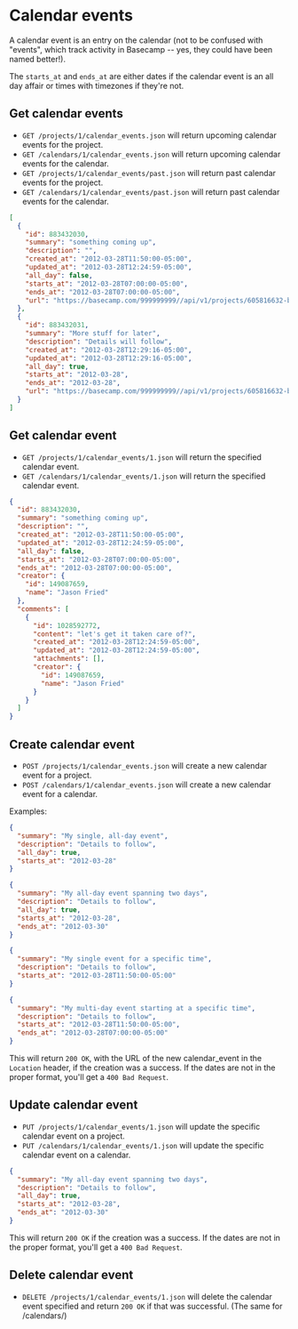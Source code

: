 Calendar events
===============

> <Clever quote about todo lists>

A calendar event is an entry on the calendar (not to be confused with "events", which track activity in Basecamp -- yes, they could have been named better!).

The `starts_at` and `ends_at` are either dates if the calendar event is an all day affair or times with timezones if they're not.


Get calendar events
-------------------

* `GET /projects/1/calendar_events.json` will return upcoming calendar events for the project.
* `GET /calendars/1/calendar_events.json` will return upcoming calendar events for the calendar.
* `GET /projects/1/calendar_events/past.json` will return past calendar events for the project.
* `GET /calendars/1/calendar_events/past.json` will return past calendar events for the calendar.

```json
[
  {
    "id": 883432030,
    "summary": "something coming up",
    "description": "",
    "created_at": "2012-03-28T11:50:00-05:00",
    "updated_at": "2012-03-28T12:24:59-05:00",
    "all_day": false,
    "starts_at": "2012-03-28T07:00:00-05:00",
    "ends_at": "2012-03-28T07:00:00-05:00",
    "url": "https://basecamp.com/999999999//api/v1/projects/605816632-bcx/calendar_events/883432030-something-coming-up.json"
  },
  {
    "id": 883432031,
    "summary": "More stuff for later",
    "description": "Details will follow",
    "created_at": "2012-03-28T12:29:16-05:00",
    "updated_at": "2012-03-28T12:29:16-05:00",
    "all_day": true,
    "starts_at": "2012-03-28",
    "ends_at": "2012-03-28",
    "url": "https://basecamp.com/999999999//api/v1/projects/605816632-bcx/calendar_events/883432031-more-stuff-for-later.json"
  }
]
```

Get calendar event
------------------

* `GET /projects/1/calendar_events/1.json` will return the specified calendar event. 
* `GET /calendars/1/calendar_events/1.json` will return the specified calendar event. 

```json
{
  "id": 883432030,
  "summary": "something coming up",
  "description": "",
  "created_at": "2012-03-28T11:50:00-05:00",
  "updated_at": "2012-03-28T12:24:59-05:00",
  "all_day": false,
  "starts_at": "2012-03-28T07:00:00-05:00",
  "ends_at": "2012-03-28T07:00:00-05:00",
  "creator": {
    "id": 149087659,
    "name": "Jason Fried"
  },
  "comments": [
    {
      "id": 1028592772,
      "content": "let's get it taken care of?",
      "created_at": "2012-03-28T12:24:59-05:00",
      "updated_at": "2012-03-28T12:24:59-05:00",
      "attachments": [],
      "creator": {
        "id": 149087659,
        "name": "Jason Fried"
      }
    }
  ]
}

```


Create calendar event
---------------------

* `POST /projects/1/calendar_events.json` will create a new calendar event for a project.
* `POST /calendars/1/calendar_events.json` will create a new calendar event for a calendar.

Examples:

```json
{
  "summary": "My single, all-day event",
  "description": "Details to follow",
  "all_day": true,
  "starts_at": "2012-03-28"
}
```

```json
{
  "summary": "My all-day event spanning two days",
  "description": "Details to follow",
  "all_day": true,
  "starts_at": "2012-03-28",
  "ends_at": "2012-03-30"
}
```

```json
{
  "summary": "My single event for a specific time",
  "description": "Details to follow",
  "starts_at": "2012-03-28T11:50:00-05:00"
}
```

```json
{
  "summary": "My multi-day event starting at a specific time",
  "description": "Details to follow",
  "starts_at": "2012-03-28T11:50:00-05:00",
  "ends_at": "2012-03-28T07:00:00-05:00"
}
```

This will return `200 OK`, with the URL of the new calendar_event in the `Location` header, if the creation was a success. If the dates are not in the proper format, you'll get a `400 Bad Request`.


Update calendar event
---------------------

* `PUT /projects/1/calendar_events/1.json` will update the specific calendar event on a project.
* `PUT /calendars/1/calendar_events/1.json` will update the specific calendar event on a calendar.

```json
{
  "summary": "My all-day event spanning two days",
  "description": "Details to follow",
  "all_day": true,
  "starts_at": "2012-03-28",
  "ends_at": "2012-03-30"
}
```

This will return `200 OK` if the creation was a success. If the dates are not in the proper format, you'll get a `400 Bad Request`.


Delete calendar event
---------------------

* `DELETE /projects/1/calendar_events/1.json` will delete the calendar event specified and return `200 OK` if that was successful. (The same for /calendars/)